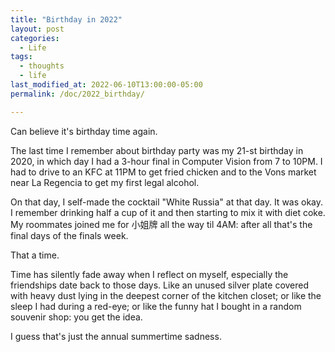 ```yaml
---
title: "Birthday in 2022"
layout: post
categories:
  - Life
tags:
  - thoughts
  - life
last_modified_at: 2022-06-10T13:00:00-05:00
permalink: /doc/2022_birthday/

---
```

Can believe it's birthday time again. 

The last time I remember about birthday party was my 21-st birthday in 2020, in which day I had a 3-hour final in Computer Vision from 7 to 10PM. I had to drive to an KFC at 11PM to get fried chicken and to the Vons market near La Regencia to get my first legal alcohol. 

On that day, I self-made the cocktail "White Russia" at that day. It was okay. I remember drinking half a cup of it and then starting to mix it with diet coke. My roommates joined me for 小姐牌 all the way til 4AM: after all that's the final days of the finals week.

That a time.

Time has silently fade away when I reflect on myself, especially the friendships date back to those days. Like an unused silver plate covered with heavy dust lying in the deepest corner of the kitchen closet; or like the sleep I had during a red-eye; or like the funny hat I bought in a random souvenir shop: you get the idea.

I guess that's just the annual summertime sadness.